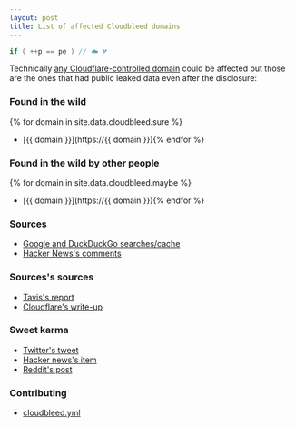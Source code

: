 ```yaml
---
layout: post
title: List of affected Cloudbleed domains
---
```


```c
if ( ++p == pe ) // ☁️ 💔
```

Technically [any Cloudflare-controlled domain](https://github.com/pirate/sites-using-cloudflare) could be affected but those are the ones that had public leaked data even after the disclosure:


### Found in the wild

{% for domain in site.data.cloudbleed.sure %}
- [{{ domain }}](https://{{ domain }}){% endfor %}

### Found in the wild by other people

{% for domain in site.data.cloudbleed.maybe %}
- [{{ domain }}](https://{{ domain }}){% endfor %}

### Sources

- [Google and DuckDuckGo searches/cache](https://www.youtube.com/watch?v=oHg5SJYRHA0)
- [Hacker News's comments](https://news.ycombinator.com/item?id=13718752)

### Sources's sources

- [Tavis's report](https://bugs.chromium.org/p/project-zero/issues/detail?id=1139)
- [Cloudflare's write-up](https://blog.cloudflare.com/incident-report-on-memory-leak-caused-by-cloudflare-parser-bug/)

### Sweet karma

- [Twitter's tweet](https://twitter.com/bydorian/status/835055649809539072)
- [Hacker news's item](https://news.ycombinator.com/item?id=13722199)
- [Reddit's post](https://www.reddit.com/r/netsec/comments/5vwjwi/list_of_affected_cloudbleed_domains/)

### Contributing

- [cloudbleed.yml](https://github.com/Dorian/doma/blob/master/_data/cloudbleed.yml)
